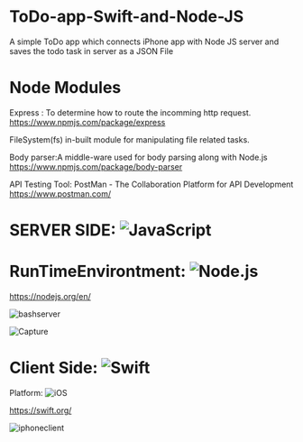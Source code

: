 # ToDo-app-Swift-and-Node-JS
A simple ToDo app which connects iPhone app with Node 
JS server and saves the todo task in server as a JSON File

# Node Modules 

Express : To determine how to route the incomming http request.
https://www.npmjs.com/package/express

FileSystem(fs) in-built module for manipulating file related tasks.

Body parser:A middle-ware used for body parsing along with Node.js
https://www.npmjs.com/package/body-parser

API Testing Tool: PostMan - The Collaboration Platform for API Development
https://www.postman.com/

# SERVER SIDE:  <img src="https://img.shields.io/badge/Language-JavaScript-yellow" alt="JavaScript"> 


# RunTimeEnvirontment:  <img src="https://img.shields.io/badge/RunTimeEnvironment-Node.js-green" alt="Node.js"> 

 https://nodejs.org/en/
 
![bashserver](https://user-images.githubusercontent.com/51410810/82757036-86138600-9dfb-11ea-8710-d400690f617f.JPG)

![Capture](https://user-images.githubusercontent.com/51410810/82758602-0ee2ef80-9e05-11ea-9434-ca6f2d1f28a3.JPG)



# Client Side: <img src="https://img.shields.io/badge/Language-Swift-orange" alt="Swift"> 
Platform:  <img src="https://img.shields.io/badge/Platform-iOS-blue" alt="iOS"> 

https://swift.org/

![iphoneclient](https://user-images.githubusercontent.com/51410810/82757037-87dd4980-9dfb-11ea-9d67-17d2b5719226.JPG)

